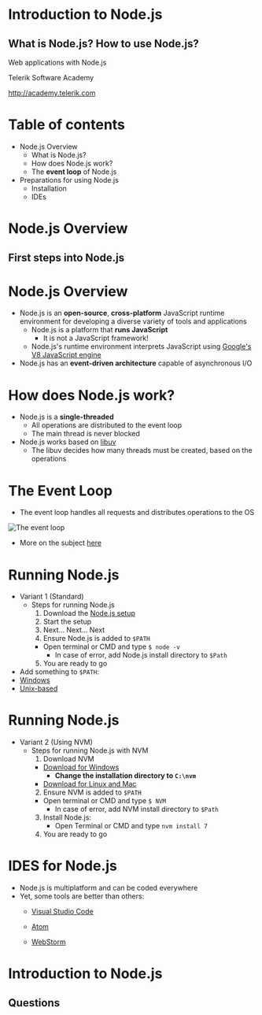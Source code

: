 <!-- section start -->
<!-- attr: { id:'title', class:'slide-title', hasScriptWrapper:true } -->
# Introduction to Node.js
## What is Node.js? How to use Node.js?

<div class="signature">
    <p class="signature-course">Web applications with Node.js</p>
    <p class="signature-initiative">Telerik Software Academy</p>
    <a href="http://academy.telerik.com" class="signature-link">http://academy.telerik.com</a>
</div>

<!-- section start -->

# Table of contents

- Node.js Overview
  - What is Node.js?
  - How does Node.js work?
  - The **event loop** of Node.js
- Preparations for using Node.js
  - Installation
  - IDEs

<!-- section start -->

<!-- attr: {class: "slide-section"} -->
# Node.js Overview
##  First steps into Node.js

# Node.js Overview

- Node.js is an **open-source**, **cross-platform** JavaScript runtime environment for developing a diverse variety of tools and applications
  - Node.js is a platform that **runs JavaScript**
    - It is not a JavaScript framework!
  - Node.js's runtime environment interprets JavaScript using [Google's V8 JavaScript engine](https://developers.google.com/v8/)
- Node.js has an **event-driven architecture** capable of asynchronous I/O


# How does Node.js work?

- Node.js is a **single-threaded**
  - All operations are distributed to the event loop
  - The main thread is never blocked
- Node.js works based on [libuv](http://docs.libuv.org/en/v1.x/)
  - The libuv decides how many threads must be created, based on the operations

# The Event Loop

- The event loop handles all requests and distributes operations to the OS

![The event loop](https://i.stack.imgur.com/Lbs9z.png)

- More on the subject [here](https://nodesource.com/blog/understanding-the-nodejs-event-loop/)

<!-- section start -->

# Running Node.js

- Variant 1 (Standard)
  - Steps for running Node.js
    1.  Download the [Node.js setup](http://nodejs.org)
    2.  Start the setup
    3.  Next... Next... Next
    4.  Ensure Node.js is added to `$PATH`
      - Open terminal or CMD and type `$ node -v`
        - In case of error, add Node.js install directory to `$Path`
    5.  You are ready to go
-   Add something to `$PATH`:
  - [Windows](http://stackoverflow.com/a/27864253)
  - [Unix-based](https://coolestguidesontheplanet.com/add-shell-path-osx/)

# Running Node.js

- Variant 2 (Using NVM)
  - Steps for running Node.js with NVM
    1.  Download NVM
      - [Download for Windows](https://github.com/coreybutler/nvm-windows)
          - **Change the installation directory to `C:\nvm`**
      - [Download for Linux and Mac](https://github.com/creationix/nvm)
    2.  Ensure NVM is added to `$PATH`
      - Open terminal or CMD and type `$ NVM`
        - In case of error, add NVM install directory to `$Path`
    3. Install Node.js:
        - Open Terminal or CMD and type `nvm install 7`
    5.  You are ready to go

#   IDES for Node.js

- Node.js is multiplatform and can be coded everywhere
- Yet, some tools are better than others:
  - [Visual Studio Code](https://code.visualstudio.com/)

  - [Atom](https://atom.io/)
  - [WebStorm](https://www.jetbrains.com/webstorm/specials/webstorm/webstorm.html)

<!-- section start -->

<!-- attr: {class: "slide-section", hasScriptWrapper:true, showInPresentation:true } -->
# Introduction to Node.js
##  Questions
